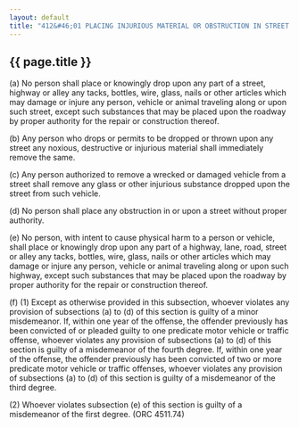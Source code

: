 ---
layout: default 
title: "412&#46;01 PLACING INJURIOUS MATERIAL OR OBSTRUCTION IN STREET."---

{{ page.title }}
----------------

​(a) No person shall place or knowingly drop upon any part of a street,
highway or alley any tacks, bottles, wire, glass, nails or other
articles which may damage or injure any person, vehicle or animal
traveling along or upon such street, except such substances that may be
placed upon the roadway by proper authority for the repair or
construction thereof.

​(b) Any person who drops or permits to be dropped or thrown upon any
street any noxious, destructive or injurious material shall immediately
remove the same.

​(c) Any person authorized to remove a wrecked or damaged vehicle from a
street shall remove any glass or other injurious substance dropped upon
the street from such vehicle.

​(d) No person shall place any obstruction in or upon a street without
proper authority.

​(e) No person, with intent to cause physical harm to a person or
vehicle, shall place or knowingly drop upon any part of a highway, lane,
road, street or alley any tacks, bottles, wire, glass, nails or other
articles which may damage or injure any person, vehicle or animal
traveling along or upon such highway, except such substances that may be
placed upon the roadway by proper authority for the repair or
construction thereof.

​(f) (1) Except as otherwise provided in this subsection, whoever
violates any provision of subsections (a) to (d) of this section is
guilty of a minor misdemeanor. If, within one year of the offense, the
offender previously has been convicted of or pleaded guilty to one
predicate motor vehicle or traffic offense, whoever violates any
provision of subsections (a) to (d) of this section is guilty of a
misdemeanor of the fourth degree. If, within one year of the offense,
the offender previously has been convicted of two or more predicate
motor vehicle or traffic offenses, whoever violates any provision of
subsections (a) to (d) of this section is guilty of a misdemeanor of the
third degree.

​(2) Whoever violates subsection (e) of this section is guilty of a
misdemeanor of the first degree. (ORC 4511.74)

